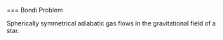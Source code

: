=== Bondi Problem

Spherically symmetrical adiabatic gas flows in the gravitational field of a star.

